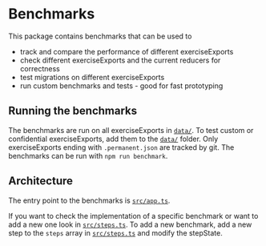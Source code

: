 # Benchmarks

This package contains benchmarks that can be used to

- track and compare the performance of different exerciseExports
- check different exerciseExports and the current reducers for correctness
- test migrations on different exerciseExports
- run custom benchmarks and tests - good for fast prototyping

## Running the benchmarks

The benchmarks are run on all exerciseExports in [`data/`](data/).
To test custom or confidential exerciseExports, add them to the [`data/`](data/) folder. Only exerciseExports ending with `.permanent.json` are tracked by git.
The benchmarks can be run with `npm run benchmark`.

## Architecture

The entry point to the benchmarks is [`src/app.ts`](src/app.ts).

If you want to check the implementation of a specific benchmark or want to add a new one look in [`src/steps.ts`](src/steps.ts).
To add a new benchmark, add a new step to the `steps` array in [`src/steps.ts`](src/steps.ts) and modify the stepState.
